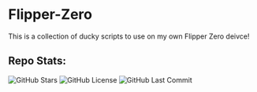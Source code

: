 # Flipper-Zero

This is a collection of ducky scripts to use on my own Flipper Zero deivce!

## Repo Stats:

![GitHub Stars](https://img.shields.io/github/stars/jayden-hobbs/Flipper-Zero?style=for-the-badge&logo=github&color=blue)
![GitHub License](https://img.shields.io/github/license/jayden-hobbs/Flipper-Zero?style=for-the-badge&logo=open-source-initiative&labelColor=red&color=FF69B4&messageColor=white)
![GitHub Last Commit](https://img.shields.io/github/last-commit/jayden-hobbs/Flipper-Zero?style=for-the-badge&logo=git&color=yellow)

